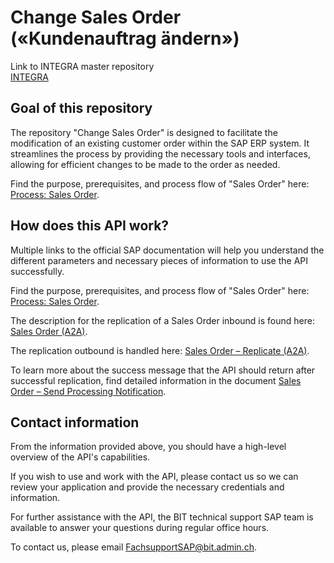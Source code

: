 # Change Sales Order («Kundenauftrag ändern»)

Link to INTEGRA master repository  
[INTEGRA](https://github.com/Integra-SUPERB/INTEGRA)

## Goal of this repository

The repository "Change Sales Order" is designed to facilitate the modification of an existing customer order within the SAP ERP system. It streamlines the process by providing the necessary tools and interfaces, allowing for efficient changes to be made to the order as needed.

Find the purpose, prerequisites, and process flow of "Sales Order" here: [Process: Sales Order](https://help.sap.com/docs/SAP_S4HANA_ON-PREMISE/7b24a64d9d0941bda1afa753263d9e39/351db853dcfcb44ce10000000a174cb4.html).

## How does this API work?

Multiple links to the official SAP documentation will help you understand the different parameters and necessary pieces of information to use the API successfully.

Find the purpose, prerequisites, and process flow of "Sales Order" here: [Process: Sales Order](https://help.sap.com/docs/SAP_S4HANA_ON-PREMISE/7b24a64d9d0941bda1afa753263d9e39/351db853dcfcb44ce10000000a174cb4.html).

The description for the replication of a Sales Order inbound is found here: [Sales Order (A2A)](https://api.sap.com/api/SALESORDERBULKREQUEST_IN/overview).

The replication outbound is handled here: [Sales Order – Replicate (A2A)](https://api.sap.com/api/CO_SDSLS_ESR_SALES_ORDER_REPL/overview).

To learn more about the success message that the API should return after successful replication, find detailed information in the document [Sales Order – Send Processing Notification](https://api.sap.com/api/CO_SDSLS_ESR_SALES_ORDER_NOTIF/overview).

## Contact information

From the information provided above, you should have a high-level overview of the API's capabilities.

If you wish to use and work with the API, please contact us so we can review your application and provide the necessary credentials and information.

For further assistance with the API, the BIT technical support SAP team is available to answer your questions during regular office hours.

To contact us, please email [FachsupportSAP@bit.admin.ch](mailto:FachsupportSAP@bit.admin.ch).
